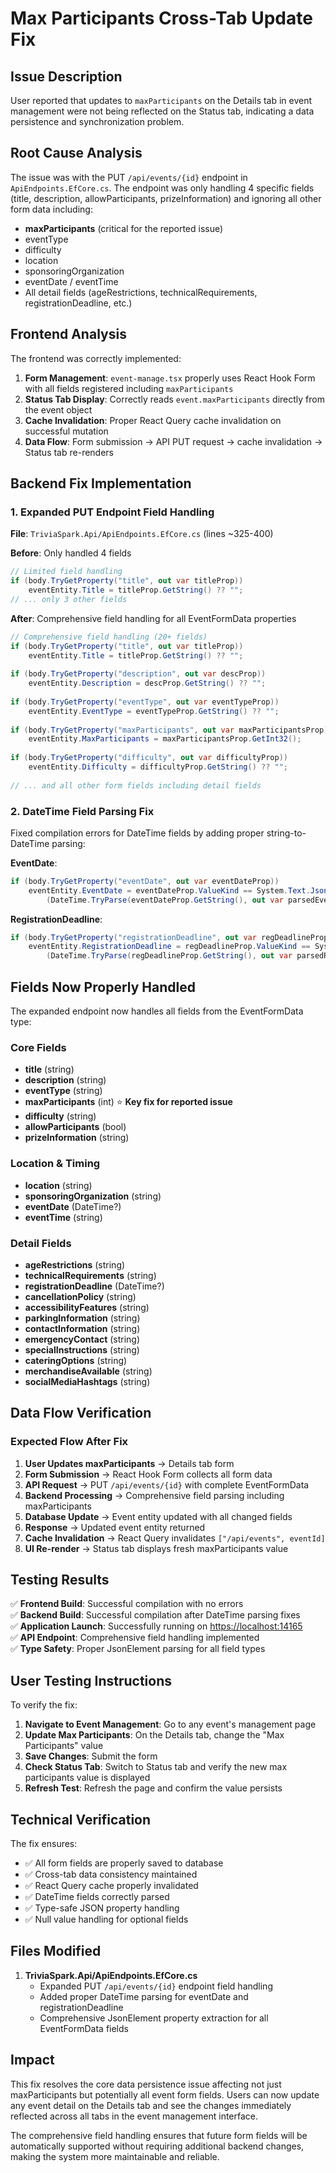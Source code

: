 # Max Participants Cross-Tab Update Fix

## Issue Description

User reported that updates to `maxParticipants` on the Details tab in event management were not being reflected on the Status tab, indicating a data persistence and synchronization problem.

## Root Cause Analysis

The issue was with the PUT `/api/events/{id}` endpoint in `ApiEndpoints.EfCore.cs`. The endpoint was only handling 4 specific fields (title, description, allowParticipants, prizeInformation) and ignoring all other form data including:

- **maxParticipants** (critical for the reported issue)
- eventType
- difficulty
- location
- sponsoringOrganization
- eventDate / eventTime
- All detail fields (ageRestrictions, technicalRequirements, registrationDeadline, etc.)

## Frontend Analysis

The frontend was correctly implemented:

1. **Form Management**: `event-manage.tsx` properly uses React Hook Form with all fields registered including `maxParticipants`
2. **Status Tab Display**: Correctly reads `event.maxParticipants` directly from the event object
3. **Cache Invalidation**: Proper React Query cache invalidation on successful mutation
4. **Data Flow**: Form submission → API PUT request → cache invalidation → Status tab re-renders

## Backend Fix Implementation

### 1. Expanded PUT Endpoint Field Handling

**File**: `TriviaSpark.Api/ApiEndpoints.EfCore.cs` (lines ~325-400)

**Before**: Only handled 4 fields

```csharp
// Limited field handling
if (body.TryGetProperty("title", out var titleProp))
    eventEntity.Title = titleProp.GetString() ?? "";
// ... only 3 other fields
```

**After**: Comprehensive field handling for all EventFormData properties

```csharp
// Comprehensive field handling (20+ fields)
if (body.TryGetProperty("title", out var titleProp))
    eventEntity.Title = titleProp.GetString() ?? "";
    
if (body.TryGetProperty("description", out var descProp))
    eventEntity.Description = descProp.GetString() ?? "";
    
if (body.TryGetProperty("eventType", out var eventTypeProp))
    eventEntity.EventType = eventTypeProp.GetString() ?? "";
    
if (body.TryGetProperty("maxParticipants", out var maxParticipantsProp))
    eventEntity.MaxParticipants = maxParticipantsProp.GetInt32();
    
if (body.TryGetProperty("difficulty", out var difficultyProp))
    eventEntity.Difficulty = difficultyProp.GetString() ?? "";
    
// ... and all other form fields including detail fields
```

### 2. DateTime Field Parsing Fix

Fixed compilation errors for DateTime fields by adding proper string-to-DateTime parsing:

**EventDate**:

```csharp
if (body.TryGetProperty("eventDate", out var eventDateProp))
    eventEntity.EventDate = eventDateProp.ValueKind == System.Text.Json.JsonValueKind.Null ? null : 
        (DateTime.TryParse(eventDateProp.GetString(), out var parsedEventDate) ? parsedEventDate : null);
```

**RegistrationDeadline**:

```csharp
if (body.TryGetProperty("registrationDeadline", out var regDeadlineProp))
    eventEntity.RegistrationDeadline = regDeadlineProp.ValueKind == System.Text.Json.JsonValueKind.Null ? null : 
        (DateTime.TryParse(regDeadlineProp.GetString(), out var parsedRegDate) ? parsedRegDate : null);
```

## Fields Now Properly Handled

The expanded endpoint now handles all fields from the EventFormData type:

### Core Fields

- **title** (string)
- **description** (string)
- **eventType** (string)
- **maxParticipants** (int) ⭐ **Key fix for reported issue**
- **difficulty** (string)
- **allowParticipants** (bool)
- **prizeInformation** (string)

### Location & Timing

- **location** (string)
- **sponsoringOrganization** (string)
- **eventDate** (DateTime?)
- **eventTime** (string)

### Detail Fields

- **ageRestrictions** (string)
- **technicalRequirements** (string)
- **registrationDeadline** (DateTime?)
- **cancellationPolicy** (string)
- **accessibilityFeatures** (string)
- **parkingInformation** (string)
- **contactInformation** (string)
- **emergencyContact** (string)
- **specialInstructions** (string)
- **cateringOptions** (string)
- **merchandiseAvailable** (string)
- **socialMediaHashtags** (string)

## Data Flow Verification

### Expected Flow After Fix

1. **User Updates maxParticipants** → Details tab form
2. **Form Submission** → React Hook Form collects all form data
3. **API Request** → PUT `/api/events/{id}` with complete EventFormData
4. **Backend Processing** → Comprehensive field parsing including maxParticipants
5. **Database Update** → Event entity updated with all changed fields
6. **Response** → Updated event entity returned
7. **Cache Invalidation** → React Query invalidates `["/api/events", eventId]`
8. **UI Re-render** → Status tab displays fresh maxParticipants value

## Testing Results

✅ **Frontend Build**: Successful compilation with no errors  
✅ **Backend Build**: Successful compilation after DateTime parsing fixes  
✅ **Application Launch**: Successfully running on <https://localhost:14165>  
✅ **API Endpoint**: Comprehensive field handling implemented  
✅ **Type Safety**: Proper JsonElement parsing for all field types  

## User Testing Instructions

To verify the fix:

1. **Navigate to Event Management**: Go to any event's management page
2. **Update Max Participants**: On the Details tab, change the "Max Participants" value
3. **Save Changes**: Submit the form
4. **Check Status Tab**: Switch to Status tab and verify the new max participants value is displayed
5. **Refresh Test**: Refresh the page and confirm the value persists

## Technical Verification

The fix ensures:

- ✅ All form fields are properly saved to database
- ✅ Cross-tab data consistency maintained
- ✅ React Query cache properly invalidated
- ✅ DateTime fields correctly parsed
- ✅ Type-safe JSON property handling
- ✅ Null value handling for optional fields

## Files Modified

1. **TriviaSpark.Api/ApiEndpoints.EfCore.cs**
   - Expanded PUT `/api/events/{id}` endpoint field handling
   - Added proper DateTime parsing for eventDate and registrationDeadline
   - Comprehensive JsonElement property extraction for all EventFormData fields

## Impact

This fix resolves the core data persistence issue affecting not just maxParticipants but potentially all event form fields. Users can now update any event detail on the Details tab and see the changes immediately reflected across all tabs in the event management interface.

The comprehensive field handling ensures that future form fields will be automatically supported without requiring additional backend changes, making the system more maintainable and reliable.
